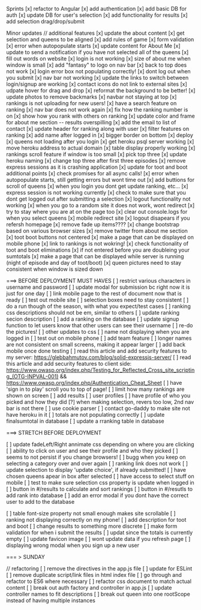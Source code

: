 Sprints
[x] refactor to Angular
[x] add authentication
[x] add basic DB for auth
[x] update DB for user's selection
[x] add functionality for results
[x] add selection drag/drop/submit

Minor updates
// additional features
[x] update the about content
[x] get selection and queens to be aligned
[x] add rules of game
[x] form validation
[x] error when autopopulate starts
[x] update content for About Me
[x] update to send a notification if you have not selected all of the queens 
[x] fill out words on website
[x] login is not working
[x] size of about me when window is small
[x] add "fantasy" to logo on nav bar
[x] back to top does not work
[x] login error box not populating correctly!
[x] dont log out when you submit
[x] nav bar not working
[x] update the links to switch between login/signup are working
[x] contact icons do not link to external sites
[x] udpate hover for drag and drop
[x] reformat the background to be better!
[x] update photos to remove backmarks
[x] navbar not staying at top
[x] rankings is not uploading for new users!
[x] have a search feature on ranking
[x] nav bar does not work again
[x] fix how the ranking number is on
[x] show how you rank with others on ranking
[x] update color and frame for about me section -- results overspilling
[x] add the email to list of contact
[x] update header for ranking along with user
[x] filter features on ranking
[x] add name after logged in
[x] bigger border on bottom
[x] deploy
[x] queens not loading after you login
[x] get heroku psql server working
[x] move heroku address to actual domain
[x] table display properly working
[x] rankings scroll feature if window is too small
[x] pick top three
[x] update heroku naming
[x] change top three after first three episodes
[x] remove express sessions as it is crashing application
[x] update for toot and boot additional points
[x] check promises for all async calls!
[x] error when autopopulate starts, still getting errors but wont time out
[x] add buttions for scroll of queens
[x] when you login you dont get update ranking, etc...
[x] express session is not working currently
[x] check to make sure that you dont get logged out after submitting a selection
[x] logout functionality not working
[x] when you go to a random site it does not work, wont redirect
[x] try to stay where you are at on the page too
[x] clear out console.logs for when you select queens
[x] mobile redirect site
[x] logout disapears if you refersh homepage
[x] remove fade up items????
[x] change bootstrap based on various browser sizes
[x] remove twitter from about me section
[x] toot boot buttons not centered
[x] make a page that can be displayed on mobile phone
[x] link to rankings is not wokring!
[x] check functionality of toot and boot eliminations
[x] if not entered before you are doubleing your sumtotals
[x] make a page that can be displayed while server is running (night of episode and day of toot/boot)
[x] queen pictures need to stay consistent when window is sized down


===> BEFORE DEPLOYMENT MUST HAVES
[ ] restrict various characters in username and password
[ ] update modal for submission bc right now it is just for one day
[ ] link mobile page to the rest of document now that is ready
[ ] test out mobile site
[ ] selection boxes need to stay consistent
[ ] do a run though of the season, with what you expect/test cases
[ ] ranking css descriptions should not be em, similar to others
[ ] update ranking secion description
[ ] add a ranking on the database
[ ] update signup function to let users know that other users can see their username
[ ] re-do the pictures!
[ ] other updates to css
[ ] name not displaying when you are logged in
[ ] test out on mobile phone
[ ] add team feature
[ ] longer names are not consistent on small screens, making it appear larger
[ ] add back mobile once done testing
[ ] read this article and add security features to my server: https://glebbahmutov.com/blog/solid-expressjs-server/
[ ] read this article and add security features to client side: https://www.owasp.org/index.php/Testing_for_Reflected_Cross_site_scripting_(OTG-INPVAL-001) && https://www.owasp.org/index.php/Authentication_Cheat_Sheet
[ ] have 'sign in to play' scroll you to top of page!
[ ] limit how many rankings are shown on screen
[ ] add results
[ ] user profiles
[ ] have profile of who you picked and how they did
[?] when making selection, revers too low, 2nd nav bar is not there
[ ] use cookie parser
[ ] contact go-daddy to make site not have heroku in it
[ ] totals are not populating correctly
[ ] update finalsumtotal in database
[ ] update a rranking table in database

===> STRETCH BEFORE DEPLOYMENT

[ ] update fadeLeft/Right annimate css depending on where you are clicking
[ ] ability to click on user and see their profile and who they picked
[ ] seems to not persist if you change browsers!
[ ] bugg when you keep on selecting a category over and over again
[ ] ranking link does not work
[ ] update selection to display 'update choice', if already submitted!
[ ] have chosen queens apear in box after selected
[ ] have access to select stuff on mobile
[ ] test to make sure selection css property is update when logged in
[ ] button  in #/results to calculate and sort rankings
[ ] button in #/resutls to add rank into database
[ ] add an error modal if you dont have the correct user to add to the database


[ ] table font-size property not small enough makes site scrollable
[ ] ranking not displaying correctly on my phone!
[ ] add description for toot and boot
[ ] change results to something more discrete
[ ] make form validation for when i submit the results
[ ] updat since the totals is currently empty
[ ] update favicon image
[ ] wont update data if you refresh page
[ ] displaying wrong modal when you sign up a new user

=== > SUNDAY

// refactoring
[ ] remove the directives in the app.js file
[ ] update for ESLint
[ ] remove duplicate script/link files in html index file
[ ] go through and refactor to ES6 where necessary
[ ] refactor css document to match actual content
[ ] break out auth factory and controller in app.js
[ ] update controller names to fit descriptions
[ ] break out queen into one rootScope instead of having multiple instances